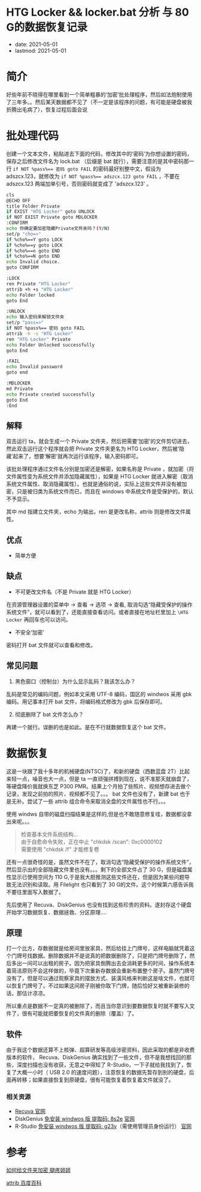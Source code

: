 # HTG Locker && locker.bat 分析 与 80 G的数据恢复记录
- date: 2021-05-01
- lastmod: 2021-05-01

# 简介

好些年前不晓得在哪里看到一个简单粗暴的‘加密’批处理程序，然后如法炮制使用了三年多。。然后某天数据都不见了（不一定是该程序的问题，有可能是硬盘被我折腾出毛病了），恢复过程后面会说

# 批处理代码

创建一个文本文件，粘贴进去下面的代码，修改其中的‘密码’为你想设置的密码，保存之后修改文件名为 lock.bat （后缀是 bat 就行），需要注意的是其中密码那一行 `if NOT %pass%== 密码 goto FAIL` 的密码最好别整中文，假设为 adszcx.123，就修改为  `if NOT %pass%== adszcx.123 goto FAIL` ，不要在 adszcx.123 两端加单引号，否则密码就变成了  'adszcx.123' 。

```bash
cls
@ECHO OFF
title Folder Private
if EXIST "HTG Locker" goto UNLOCK
if NOT EXIST Private goto MDLOCKER
:CONFIRM
echo 你确定要加密隐藏Private文件夹吗？(Y/N)
set/p "cho=>"
if %cho%==Y goto LOCK
if %cho%==y goto LOCK
if %cho%==n goto END
if %cho%==N goto END
echo Invalid choice.
goto CONFIRM

:LOCK
ren Private "HTG Locker"
attrib +h +s "HTG Locker"
echo Folder locked
goto End

:UNLOCK
echo 输入密码来解锁文件夹
set/p "pass=>"
if NOT %pass%== 密码 goto FAIL
attrib -h -s "HTG Locker"
ren "HTG Locker" Private
echo Folder Unlocked successfully
goto End

:FAIL
echo Invalid password
goto end

:MDLOCKER
md Private
echo Private created successfully
goto End
:End
```

## 解释

双击运行 ta，就会生成一个 Private 文件夹，然后把需要‘加密’的文件剪切进去，然此双击运行这个程序就会把 Private 文件夹更名为 HTG Locker，然后被‘隐藏’起来了，想要‘解密’就再次运行该程序，输入密码即可。

该批处理程序通过文件名分别是加密还是解密，如果名称是 Private ，就加密（将文件属性变为系统文件并添加隐藏属性），如果是 HTG Locker 就进入解密（取消系统文件属性、取消隐藏属性）。也就是通俗的说，实际上这些文件并没有被加密，只是被归类为系统文件而已，而且在 windows 中系统文件是受保护的，默认不予显示。

其中 md 指建立文件夹，echo 为输出，ren 是更改名称，attrib 则是修改文件属性。

## 优点

- 简单方便

## 缺点

- 不可更改文件名（不是 Private 就是 HTG Locker）

在资源管理器设置的菜单中 -> 查看 -> 选项 -> 查看, 取消勾选“隐藏受保护的操作系统文件”，就可以看到了，还能直接查看访问。或者直接在地址栏里加上 `\HTG Locker` 再回车也可以访问。
- 不安全‘加密’

密码打开 bat 文件就可以查看和修改。

## 常见问题

1. 黑色窗口（控制台）为什么显示乱码？我该怎么办？

乱码是常见的编码问题，例如本文采用 UTF-8 编码，国区的 windwos 采用 gbk 编码。用记事本打开 bat 文件，将编码格式修改为 gbk 后保存即可。

2. 彻底删除了 bat 文件怎么办？

再建一个就行。误删的也是如此。是在不行就数据恢复这个 bat 文件。

# 数据恢复

这是一块跟了我十多年的机械硬盘(NTSC)了，和新的硬盘（西数蓝盘 2T）比起来轻一点，噪音也大一点，但是 ta 一直顽强拼搏到现在，说不准那天就崩盘了，等硬盘降价我就换东芝 P300 PMR。结果上个月拍了些照片、视频想存进去做个记录，发现之前拍的照片、视频都不见了。。。 bat 文件也没有了，新建 bat 也于是无补。尝试了一些 attrib 组合命令来取消全盘的文件属性也不行。。。

使用 windws 自带的磁盘扫描结果是这样的,但是也不敢随意修复哇，数据都没拿出来呢。。。
>检查基本文件系统结构...  
由于自愈命令失败，正在中止 "chkdsk /scan": 0xc0000102  
需要使用 "chkdsk /f" 才能修复卷

还有一点很奇怪的是，虽然文件不在了，取消勾选“隐藏受保护的操作系统文件”，然后显示出的全部隐藏文件里也没有。。。剩下的全部文件占了 30 G，但是磁盘属性显示已使用空间为 110 G,于是我大胆推测这些文件还在，但是因为某些问题导致无法识别和读取。用 Filelight 也只看到了 30 G的文件。这个时候第六感告诉我不要往里面写入数据了。

先后使用了 Recuva、DiskGenius 也没有找到这些珍贵的资料。遂封存这个硬盘开始学习数据恢复、数据拯救、分区原理....

## 原理

打一个比方，存数据就是给房间里放家具，然后给挂上门牌号，这样电脑就凭着这个门牌号找数据。删除数据并不是说真的把数据删除了，只是把门牌号删除了，然后多出一间可以出租的房子。因为把家具倒腾出去会消耗更多的时间，操作系统本着简洁原则不会这样做的，毕竟下次重新存数据会重新布置整个房子。虽然门牌号没有了，但是可以通过观察家具的摆放方式、装潢风格来判断这是啥文件，也就可以恢复门牌号了。不过如果这间房子刚被你取下门牌，随后恰好又被重新装修的话，那估计凉凉。

所以重点是数据不一定真的被删除了，而且当你意识到要数据恢复时就不要写入文件了，很有可能就把要恢复的文件真的删除（覆盖）了。

## 软件

由于我这个数据还算不上核弹、超算研发等高级涉密资料，因此采取的都是非收费版本的软件， Recuva、DiskGenius 确实找到了一些文件，但不是我想找回的那些，深度扫描也没有收获，无意之中得知了 R-Studio，一下子就给我找到了，恢复了大概一小时（ USB 2.0 的速度问题），注意恢复的数据先暂存到别的硬盘，后面再转移；如果直接恢复到原硬盘，很有可能恢复着恢复着文件就没了。

### 相关资源

- [Recuva 官网](https://www.ccleaner.com/recuva)
- DiskGenius [免安装 windwos 版 提取码: 8s2e](https://pan.baidu.com/s/1m781Dd7OCRklMVO2ENlK5g)  [官网](https://www.diskgenius.cn/)
- R-Studio [免安装 windwos 版 提取码: g23y](https://pan.baidu.com/s/1ffnPTxOdZyDOknQ8s-efvg)（需使用管理员身份运行）    [官网](https://www.rstudio.com)

# 参考

[如何给文件夹加密 腿疼姐姐](https://zhuanlan.zhihu.com/p/163026529)

[attrib 百度百科](https://baike.baidu.com/item/attrib)

